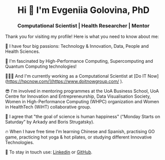 <h1 align="center">Hi 👋 I'm Evgeniia Golovina, PhD</h1>
<h3 align="center">Computational Scientist | Health Researcher | Mentor</h3>

Thank you for visiting my profile! Here is what you need to know about me:

🧡  I have four big passions: Technology & Innovation, Data, People and Health Sciences. 

🤩  I'm fascinated by High-Performance Computing, Supercomputing and Quantum Computing technologies!  

👩🏻‍💻  And I'm currently working as a Computational Scientist at [Do IT Now](https://hpcnow.com/](https://www.doitnowgroup.com/ ).

😎  I'm involved in mentoring programmes at the UoA Business School, UoA Centre for Innovation and Entrepreneurship, Data Visualisation Society, Women in High-Performance Computing (WHPC) organization and Women in HealthTech (WiHT) collaborative group.

📖  I agree that "the goal of science is human happiness" (“Monday Starts on Saturday” by Arkady and Boris Strugatsky).

🔥  When I have free time I’m learning Chinese and Spanish, practising GO game, practicing hot yoga & hot pilates, or studying different Innovative Technologies.

📧  To stay in touch use: [Linkedin](https://www.linkedin.com/in/evgeniiagolovina/) or [GitHub](https://github.com/Eugeniia).


<!--
🌹  My online resume & portfolio is available at [evgeniiagolovina.ac.nz](https://www.evgeniiagolovina.ac.nz/).
-->


<!--
**sproogen/sproogen** is a ✨ _special_ ✨ repository because its `README.md` (this file) appears on your GitHub profile.

<p>&nbsp;<img align="center" src="https://github-readme-stats.vercel.app/api?username=sproogen&show_icons=true&locale=en" alt="sproogen" /></p>

Here are some ideas to get you started:

- 🔭 I’m currently working on ...
- 🌱 I’m currently learning ...
- 👯 I’m looking to collaborate on ...
- 🤔 I’m looking for help with ...
- 💬 Ask me about ...
- 📫 How to reach me: ...
- 😄 Pronouns: ...
- ⚡ Fun fact: ...
-->
